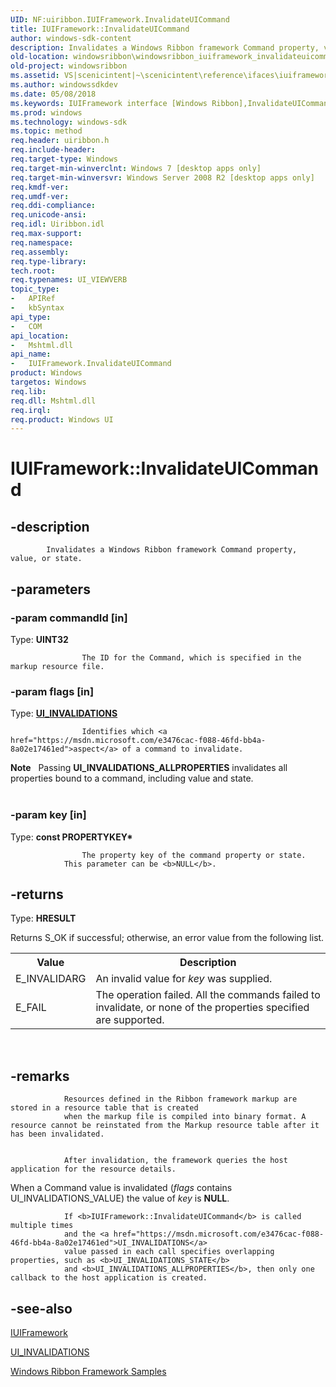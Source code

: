 ```yaml
---
UID: NF:uiribbon.IUIFramework.InvalidateUICommand
title: IUIFramework::InvalidateUICommand
author: windows-sdk-content
description: Invalidates a Windows Ribbon framework Command property, value, or state.
old-location: windowsribbon\windowsribbon_iuiframework_invalidateuicommand.htm
old-project: windowsribbon
ms.assetid: VS|scenicintent|~\scenicintent\reference\ifaces\iuiframework\invalidateuicommand.htm
ms.author: windowssdkdev
ms.date: 05/08/2018
ms.keywords: IUIFramework interface [Windows Ribbon],InvalidateUICommand method, IUIFramework.InvalidateUICommand, IUIFramework::InvalidateUICommand, InvalidateUICommand, InvalidateUICommand method [Windows Ribbon], InvalidateUICommand method [Windows Ribbon],IUIFramework interface, scenicintent_IUIFramework_InvalidateUICommand, uiribbon/IUIFramework::InvalidateUICommand, windowsribbon.windowsribbon_iuiframework_invalidateuicommand
ms.prod: windows
ms.technology: windows-sdk
ms.topic: method
req.header: uiribbon.h
req.include-header: 
req.target-type: Windows
req.target-min-winverclnt: Windows 7 [desktop apps only]
req.target-min-winversvr: Windows Server 2008 R2 [desktop apps only]
req.kmdf-ver: 
req.umdf-ver: 
req.ddi-compliance: 
req.unicode-ansi: 
req.idl: Uiribbon.idl
req.max-support: 
req.namespace: 
req.assembly: 
req.type-library: 
tech.root: 
req.typenames: UI_VIEWVERB
topic_type:
-	APIRef
-	kbSyntax
api_type:
-	COM
api_location:
-	Mshtml.dll
api_name:
-	IUIFramework.InvalidateUICommand
product: Windows
targetos: Windows
req.lib: 
req.dll: Mshtml.dll
req.irql: 
req.product: Windows UI
---
```


# IUIFramework::InvalidateUICommand


## -description



			Invalidates a Windows Ribbon framework Command property, value, or state. 
		


## -parameters




### -param commandId [in]

Type: <b>UINT32</b>


					The ID for the Command, which is specified in the markup resource file.
				


### -param flags [in]

Type: <b><a href="https://msdn.microsoft.com/e3476cac-f088-46fd-bb4a-8a02e17461ed">UI_INVALIDATIONS</a></b>


					Identifies which <a href="https://msdn.microsoft.com/e3476cac-f088-46fd-bb4a-8a02e17461ed">aspect</a> of a command to invalidate.
					

<div class="alert"><b>Note</b>  
						Passing <b>UI_INVALIDATIONS_ALLPROPERTIES</b> invalidates all properties bound to a command, including value and state.
					</div>
<div> </div>

### -param key [in]

Type: <b>const PROPERTYKEY*</b>


					The property key of the command property or state.
				This parameter can be <b>NULL</b>.


## -returns



Type: <b>HRESULT</b>

Returns S_OK if successful; otherwise, an error value from the following list.
					

<table class="clsStd">
<tr>
<th>Value</th>
<th>Description</th>
</tr>
<tr>
<td>E_INVALIDARG</td>
<td>
					An invalid value for <i>key</i> was supplied.
				</td>
</tr>
<tr>
<td>E_FAIL</td>
<td>
					The operation failed. 
					All the commands failed to invalidate, or none of the properties specified are supported.
				</td>
</tr>
</table>
 




## -remarks




				Resources defined in the Ribbon framework markup are stored in a resource table that is created 
				when the markup file is compiled into binary format. A resource cannot be reinstated from the Markup resource table after it has been invalidated.


				After invalidation, the framework queries the host application for the resource details. 
				
			

When a Command value is invalidated (<i>flags</i> contains UI_INVALIDATIONS_VALUE) the value of <i>key</i> is <b>NULL</b>.


				If <b>IUIFramework::InvalidateUICommand</b> is called multiple times
				and the <a href="https://msdn.microsoft.com/e3476cac-f088-46fd-bb4a-8a02e17461ed">UI_INVALIDATIONS</a> 
				value passed in each call specifies overlapping properties, such as <b>UI_INVALIDATIONS_STATE</b> 
				and <b>UI_INVALIDATIONS_ALLPROPERTIES</b>, then only one callback to the host application is created.
			




## -see-also




<a href="https://msdn.microsoft.com/a9b8a30d-dd00-4088-a588-304fde97b84e">IUIFramework</a>



<a href="https://msdn.microsoft.com/e3476cac-f088-46fd-bb4a-8a02e17461ed">UI_INVALIDATIONS</a>



<a href="https://msdn.microsoft.com/79d092c9-347b-4b8f-8ba4-a8f696ce6a85">Windows Ribbon Framework Samples</a>
 

 

